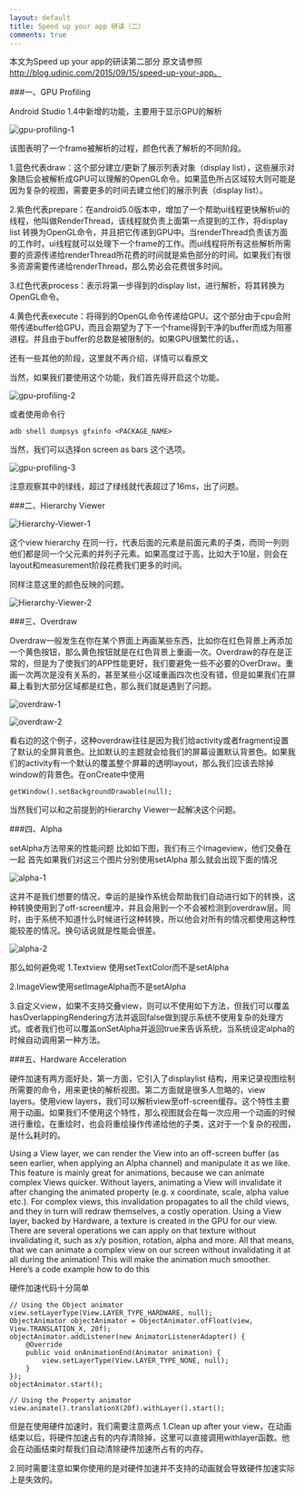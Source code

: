 ```yaml
---
layout: default
title: Speed up your app 研读（二）
comments: true
---
```


本文为Speed up your app的研读第二部分
原文请参照 http://blog.udinic.com/2015/09/15/speed-up-your-app。

###一、GPU Profiling

Android Studio 1.4中新增的功能，主要用于显示GPU的解析

![gpu-profiling-1](/assets/images/speed-up-your-app/gpu-profiling-1.png)

该图表明了一个frame被解析的过程，颜色代表了解析的不同阶段。

1.蓝色代表draw：这个部分建立/更新了展示列表对象（display list），这些展示对象随后会被解析成GPU可以理解的OpenGL命令。如果蓝色所占区域较大则可能是因为复杂的视图，需要更多的时间去建立他们的展示列表（display list）。

2.紫色代表prepare：在android5.0版本中，增加了一个帮助ui线程更快解析ui的线程，他叫做RenderThread，该线程就负责上面第一点提到的工作，将display list 转换为OpenGL命令，并且把它传递到GPU中。当renderThread负责该方面的工作时，ui线程就可以处理下一个frame的工作。而ui线程将所有这些解析所需要的资源传递给renderThread所花费的时间就是紫色部分的时间。如果我们有很多资源需要传递给renderThread，那么势必会花费很多时间。

3.红色代表process：表示将第一步得到的display list，进行解析，将其转换为OpenGL命令。

4.黄色代表execute：将得到的OpenGL命令传递给GPU。这个部分由于cpu会附带传递buffer给GPU，而且会期望为了下一个frame得到干净的buffer而成为阻塞进程。并且由于buffer的总数是被限制的。如果GPU很繁忙的话。、

还有一些其他的阶段，这里就不再介绍，详情可以看原文

当然，如果我们要使用这个功能，我们首先得开启这个功能。

![gpu-profiling-2](/assets/images/speed-up-your-app/gpu-profiling-2.png)

或者使用命令行

```
adb shell dumpsys gfxinfo <PACKAGE_NAME>
```

当然，我们可以选择on screen as bars 这个选项。

![gpu-profiling-3](/assets/images/speed-up-your-app/gpu-profiling-3.png)

注意观察其中的绿线，超过了绿线就代表超过了16ms，出了问题。

###二、Hierarchy Viewer

![Hierarchy-Viewer-1](/assets/images/speed-up-your-app/Hierarchy-Viewer-1.png)

这个view hierarchy 在同一行，代表后面的元素是前面元素的子类，而同一列则他们都是同一个父元素的并列子元素。如果高度过于高，比如大于10层，则会在layout和measurement阶段花费我们更多的时间。

同样注意这里的颜色反映的问题。

![Hierarchy-Viewer-2](/assets/images/speed-up-your-app/Hierarchy-Viewer-2.png)

###三、Overdraw

Overdraw一般发生在你在某个界面上再画某些东西，比如你在红色背景上再添加一个黄色按钮，那么黄色按钮就是在红色背景上重画一次。Overdraw的存在是正常的，但是为了使我们的APP性能更好，我们要避免一些不必要的OverDraw。重画一次两次是没有关系的，甚至某些小区域重画四次也没有错，但是如果我们在屏幕上看到大部分区域都是红色，那么我们就是遇到了问题。


![overdraw-1](/assets/images/speed-up-your-app/overdraw-1.png)

![overdraw-2](/assets/images/speed-up-your-app/overdraw-2.png)

看右边的这个例子，这种overdraw往往是因为我们给activity或者fragment设置了默认的全屏背景色。比如默认的主题就会给我们的屏幕设置默认背景色。如果我们的activity有一个默认的覆盖整个屏幕的透明layout，那么我们应该去除掉window的背景色。在onCreate中使用


```
getWindow().setBackgroundDrawable(null);

```

当然我们可以和之前提到的Hierarchy Viewer一起解决这个问题。

###四、Alpha

setAlpha方法带来的性能问题
比如如下图，我们有三个imageview，他们交叠在一起
首先如果我们对这三个图片分别使用setAlpha 那么就会出现下面的情况

![alpha-1](/assets/images/speed-up-your-app/alpha-1.png)

这并不是我们想要的情况，幸运的是操作系统会帮助我们自动进行如下的转换，这种转换使用到了off-screen缓冲，并且会用到一个不会被检测到overdraw层。同时，由于系统不知道什么时候进行这种转换，所以他会对所有的情况都使用这种性能较差的情况。换句话说就是性能会很差。

![alpha-2](/assets/images/speed-up-your-app/alpha-2.png)

那么如何避免呢
1.Textview 使用setTextColor而不是setAlpha

2.ImageView使用setImageAlpha而不是setAlpha

3.自定义view，如果不支持交叠view，则可以不使用如下方法，但我们可以覆盖hasOverlappingRendering方法并返回false做到提示系统不使用复杂的处理方式。或者我们也可以覆盖onSetAlpha并返回true来告诉系统，当系统设定alpha的时候自动调用第一种方法。

###五、Hardware Acceleration

硬件加速有两方面好处，第一方面，它引入了displaylist 结构，用来记录视图绘制所需要的命令，用来更快的解析视图。第二方面就是很多人忽略的，view layers。使用view layers，我们可以解析view至off-screen缓存。这个特性主要用于动画。如果我们不使用这个特性，那么视图就会在每一次应用一个动画的时候进行重绘。在重绘时，也会将重绘操作传递给他的子类，这对于一个复杂的视图，是什么耗时的。

Using a View layer, we can render the View into an off-screen buffer (as seen earlier, when applying an Alpha channel) and manipulate it as we like. This feature is mainly great for animations, because we can animate complex Views quicker. Without layers, animating a View will invalidate it after changing the animated property (e.g. x coordinate, scale, alpha value etc.). For complex views, this invalidation propagates to all the child views, and they in turn will redraw themselves, a costly operation. Using a View layer, backed by Hardware, a texture is created in the GPU for our view. There are several operations we can apply on that texture without invalidating it, such as x/y position, rotation, alpha and more. All that means, that we can animate a complex view on our screen without invalidating it at all during the animation! This will make the animation much smoother. Here’s a code example how to do this

硬件加速代码十分简单

```
// Using the Object animator
view.setLayerType(View.LAYER_TYPE_HARDWARE, null);
ObjectAnimator objectAnimator = ObjectAnimator.ofFloat(view, View.TRANSLATION_X, 20f);
objectAnimator.addListener(new AnimatorListenerAdapter() {
    @Override
    public void onAnimationEnd(Animator animation) {
        view.setLayerType(View.LAYER_TYPE_NONE, null);
    }
});
objectAnimator.start();

// Using the Property animator
view.animate().translationX(20f).withLayer().start();
```

但是在使用硬件加速时，我们需要注意两点
1.Clean up after your view，在动画结束以后，将硬件加速占有的内存清除掉，这里可以直接调用withlayer函数。他会在动画结束时帮我们自动清除硬件加速所占有的内存。

2.同时需要注意如果你使用的是对硬件加速并不支持的动画就会导致硬件加速实际上是失效的。
